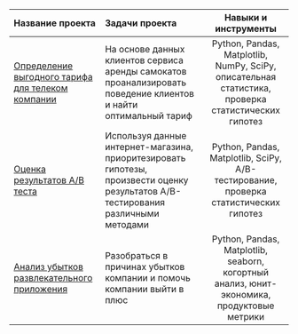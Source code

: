 | Название проекта             | Задачи проекта          | Навыки и инструменты                   |
| :-------------------- | :--------------------- |:---------------------------:|
| [Определение выгодного тарифа для телеком компании](https://github.com/AlexSitn/Portfolio/tree/main/statistical_data_analysis) |На основе данных клиентов сервиса аренды самокатов проанализировать поведение клиентов и найти оптимальный тариф | Python, Pandas, Matplotlib, NumPy, SciPy, описательная статистика, проверка статистических гипотез |
| [Оценка результатов А/В теста](https://github.com/AlexSitn/Portfolio/tree/main/ab_test) |Используя данные интернет-магазина, приоритезировать гипотезы, произвести оценку результатов A/B-тестирования различными методами  | Python, Pandas, Matplotlib, SciPy, A/B-тестирование, проверка статистических гипотез |
| [Анализ убытков развлекательного приложения](https://github.com/AlexSitn/Portfolio/tree/main/business_performance_analysis) |Разобраться в причинах убытков компании и помочь компании выйти в плюс  | Python, Pandas, Matplotlib, seaborn, когортный анализ, юнит-экономика, продуктовые метрики |






